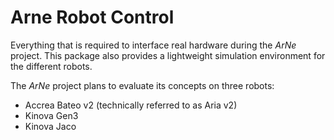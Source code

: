 # Arne Robot Control
Everything that is required to interface real hardware during the *ArNe* project.
This package also provides a lightweight simulation environment for the
different robots.

The *ArNe* project plans to evaluate its concepts on three robots:
- Accrea Bateo v2 (technically referred to as Aria v2)
- Kinova Gen3
- Kinova Jaco
